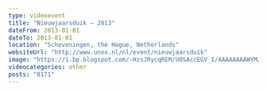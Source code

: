 ```yaml
---
type: videoevent
title: "Nieuwjaarsduik — 2013"
dateFrom: 2013-01-01
dateTo: 2013-01-01
location: "Scheveningen, the Hague, Netherlands"
websiteUrl: "http://www.unox.nl/nl/event/nieuwjaarsduik‎"
image: "https://1.bp.blogspot.com/-HzsJRycqREM/UOSAccEGV_I/AAAAAAAAWYM/C0ZmdNWA-hg/s1600/dsc06502.picasaweb.jpg"
videocategories: other
posts: "0171"
---
```

